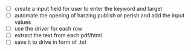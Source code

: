 - [ ] create a input field for user to enter the keyword and target
- [ ] automate the opening of harzing publish or perish and add the input values
- [ ] use the driver for each row
- [ ] extract the text from each pdf/html
- [ ] save it to drive in form of .txt
